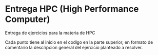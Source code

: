 # Entrega HPC (High Performance Computer)
Entrega de ejercicios para la materia de HPC

Cada punto tiene al inicio en el codigo en la parte superior, en formato de comentario la descripcion general del ejercicio planteado a resolver.
